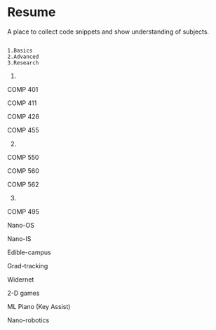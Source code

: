 # Resume
A place to collect code snippets and show understanding of subjects.

~~~~~~~~~~~~~~~~~~~~~~~~~~~~~~~~~~~~~~~~~~~~~~~~~~~~~~~~~~~~~~~~~~~~~~~~~~~~~~

1.Basics
2.Advanced
3.Research

~~~~~~~~~~~~~~~~~~~~~~~~~~~~~~~~~~~~~~~~~~~~~~~~~~~~~~~~~~~~~~~~~~~~~~~~~~~~~~

1.

COMP 401

COMP 411

COMP 426

COMP 455

2.

COMP 550

COMP 560

COMP 562

3.

COMP 495

Nano-OS

Nano-IS

Edible-campus

Grad-tracking

Widernet

2-D games

ML Piano (Key Assist)

Nano-robotics

